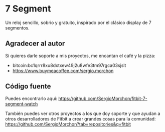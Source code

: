 # 7 Segment

Un reloj sencillo, sobrio y gratuito, inspirado por el clásico display de 7 segmentos.

## Agradecer al autor

Si quieres darle soporte a mis proyectos, me encantan el café y la pizza:

- bitcoin:bc1qrrr8xu8dxtxew49j2u8wfe3tm97rgca03sjslt
- https://www.buymeacoffee.com/sergio.morchon

## Código fuente

Puedes encontrarlo aquí: https://github.com/SergioMorchon/fitbit-7-segment-watch

También puedes ver otros proyectos a los que doy soporte y que ayudan a otros desarrolladores de Fitbit a crear grandes cosas para la comunidad: https://github.com/SergioMorchon?tab=repositories&q=fitbit
